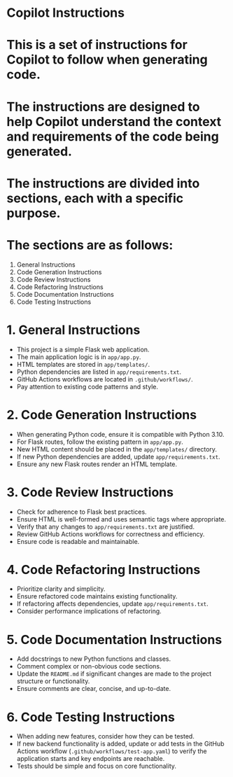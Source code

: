 # Copilot Instructions

# This is a set of instructions for Copilot to follow when generating code.

# The instructions are designed to help Copilot understand the context and requirements of the code being generated.

# The instructions are divided into sections, each with a specific purpose.

# The sections are as follows:
1. General Instructions
2. Code Generation Instructions
3. Code Review Instructions
4. Code Refactoring Instructions
5. Code Documentation Instructions
6. Code Testing Instructions

# 1. General Instructions
- This project is a simple Flask web application.
- The main application logic is in `app/app.py`.
- HTML templates are stored in `app/templates/`.
- Python dependencies are listed in `app/requirements.txt`.
- GitHub Actions workflows are located in `.github/workflows/`.
- Pay attention to existing code patterns and style.

# 2. Code Generation Instructions
- When generating Python code, ensure it is compatible with Python 3.10.
- For Flask routes, follow the existing pattern in `app/app.py`.
- New HTML content should be placed in the `app/templates/` directory.
- If new Python dependencies are added, update `app/requirements.txt`.
- Ensure any new Flask routes render an HTML template.

# 3. Code Review Instructions
- Check for adherence to Flask best practices.
- Ensure HTML is well-formed and uses semantic tags where appropriate.
- Verify that any changes to `app/requirements.txt` are justified.
- Review GitHub Actions workflows for correctness and efficiency.
- Ensure code is readable and maintainable.

# 4. Code Refactoring Instructions
- Prioritize clarity and simplicity.
- Ensure refactored code maintains existing functionality.
- If refactoring affects dependencies, update `app/requirements.txt`.
- Consider performance implications of refactoring.

# 5. Code Documentation Instructions
- Add docstrings to new Python functions and classes.
- Comment complex or non-obvious code sections.
- Update the `README.md` if significant changes are made to the project structure or functionality.
- Ensure comments are clear, concise, and up-to-date.

# 6. Code Testing Instructions
- When adding new features, consider how they can be tested.
- If new backend functionality is added, update or add tests in the GitHub Actions workflow (`.github/workflows/test-app.yaml`) to verify the application starts and key endpoints are reachable.
- Tests should be simple and focus on core functionality.